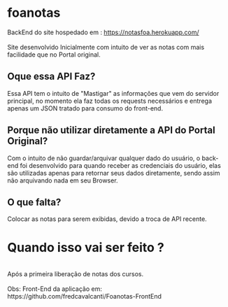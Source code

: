 # foanotas
BackEnd do site hospedado em : https://notasfoa.herokuapp.com/<br><br>
Site desenvolvido Inicialmente com intuito de ver as notas com mais facilidade que no Portal original.<br>
## Oque essa API Faz?<br>
Essa API tem o intuito de "Mastigar" as informações que vem do servidor principal, no momento ela faz todas os requests necessários e entrega apenas um JSON tratado para consumo do front-end.<br>
## Porque não utilizar diretamente a API do Portal Original?<br>
Com o intuito de não guardar/arquivar qualquer dado do usuário, o back-end foi desenvolvido para quando receber as credenciais do usuário, elas são utilizadas apenas para retornar seus dados diretamente, sendo assim não arquivando nada em seu Browser. <br>
## O que falta?<br>
Colocar as notas para serem exibidas, devido a troca de API recente. <br>
# Quando isso vai ser feito ?
<br>
Após a primeira liberação de notas dos cursos.
<br><br>
Obs: Front-End da aplicação em: https://github.com/fredcavalcanti/Foanotas-FrontEnd
